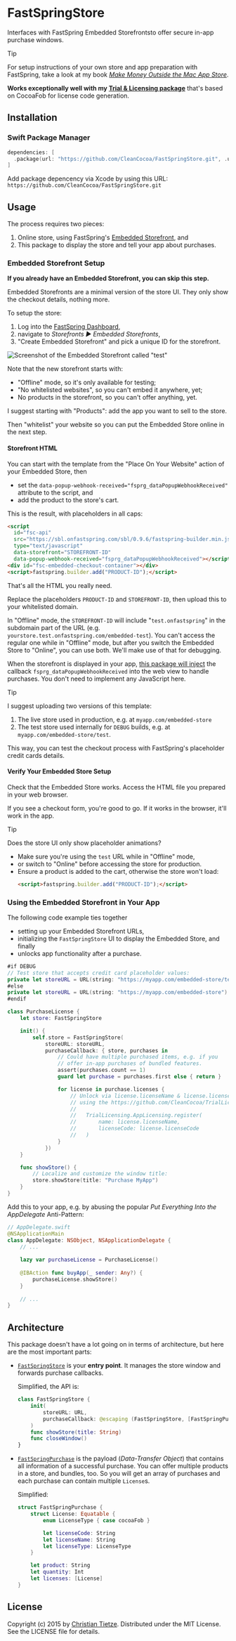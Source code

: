 # FastSpringStore

Interfaces with FastSpring Embedded Storefrontsto offer secure in-app purchase windows.

> [!TIP]
> For setup instructions of your own store and app preparation with FastSpring, take a look at my book [_Make Money Outside the Mac App Store_](https://christiantietze.de/books/make-money-outside-mac-app-store-fastspring/).

**Works exceptionally well with my [Trial & Licensing package](https://github.com/CleanCocoa/TrialLicensing)** that's based on CocoaFob for license code generation.

[Embedded Storefront]: https://developer.fastspring.com/docs/building-and-adding-an-embedded-storefront-to-your-website

## Installation

### Swift Package Manager

```swift
dependencies: [
  .package(url: "https://github.com/CleanCocoa/FastSpringStore.git", .upToNextMajor(from: Version(1, 0, 0))),
]
```

Add package depencency via Xcode by using this URL: `https://github.com/CleanCocoa/FastSpringStore.git`

## Usage

The process requires two pieces:

1. Online store, using FastSpring's [Embedded Storefront][], and
2. This package to display the store and tell your app about purchases.

### Embedded Storefront Setup

**If you already have an Embedded Storefront, you can skip this step.**

Embedded Storefronts are a minimal version of the store UI. They only show the checkout details, nothing more.

To setup the store:

1. Log into the [FastSpring Dashboard](https://app.fastspring.com/), 
2. navigate to _Storefronts ▶ Embedded Storefronts_,
3. "Create Embedded Storefront" and pick a unique ID for the storefront.

![Screenshot of the Embedded Storefront called "test"](./assets/screenshot-embedded-store_0_new.png)

Note that the new storefront starts with:

- "Offline" mode, so it's only available for testing;
- "No whitelisted websites", so you can't embed it anywhere, yet;
- No products in the storefront, so you can't offer anything, yet.

I suggest starting with "Products": add the app you want to sell to the store. 

Then "whitelist" your website so you can put the Embedded Store online in the next step. 

#### Storefront HTML

You can start with the template from the "Place On Your Website" action of your Embedded Store, then

- set the `data-popup-webhook-received="fsprg_dataPopupWebhookReceived"` attribute to the script, and
- add the product to the store's cart.

This is the result, with placeholders in all caps:

```html
<script
  id="fsc-api"
  src="https://sbl.onfastspring.com/sbl/0.9.6/fastspring-builder.min.js"
  type="text/javascript"
  data-storefront="STOREFRONT-ID"
  data-popup-webhook-received="fsprg_dataPopupWebhookReceived"></script>
<div id="fsc-embedded-checkout-container"></div>
<script>fastspring.builder.add("PRODUCT-ID");</script>
```

That's all the HTML you really need. 

Replace the placeholders `PRODUCT-ID` and `STOREFRONT-ID`, then upload this to your whitelisted domain.

In "Offline" mode, the `STOREFRONT-ID` will include "`test.onfastspring`" in the subdomain part of the URL (e.g. `yourstore.test.onfastspring.com/embedded-test`). You can't access the regular one while in "Offline" mode, but after you switch the Embedded Store to "Online", you can use both. We'll make use of that for debugging.

When the storefront is displayed in your app, [this package will inject][inject] the callback `fsprg_dataPopupWebhookReceived` into the web view to handle purchases. You don't need to implement any JavaScript here.

> [!TIP]
> I suggest uploading two versions of this template: 
> 
> 1. The live store used in production, e.g. at `myapp.com/embedded-store`
> 2. The test store used internally for `DEBUG` builds, e.g. at `myapp.com/embedded-store/test`.
> 
> This way, you can test the checkout process with FastSpring's placeholder credit cards details.

[inject]: https://github.com/CleanCocoa/FastSpringStore/blob/5a70b488a72c623bb85b703c8c3533f67125c57d/Sources/FastSpringStore/FastSpringStoreJavaScriptBridge.swift#L55

#### Verify Your Embedded Store Setup

Check that the Embedded Store works. Access the HTML file you prepared in your web browser.

If you see a checkout form, you're good to go. If it works in the browser, it'll work in the app.

> [!TIP]
> Does the store UI only show placeholder animations? 
> 
> - Make sure you're using the `test` URL while in "Offline" mode, 
> - or switch to "Online" before accessing the store for production.
> - Ensure a product is added to the cart, otherwise the store won't load:
>     ```html
>     <script>fastspring.builder.add("PRODUCT-ID");</script>
>     ```

### Using the Embedded Storefront in Your App

The following code example ties together 

- setting up your Embedded Storefront URLs,
- initializing the `FastSpringStore` UI to display the Embedded Store, and finally 
- unlocks app functionality after a purchase.

```swift
#if DEBUG
// Test store that accepts credit card placeholder values:
private let storeURL = URL(string: "https://myapp.com/embedded-store/test")!
#else
private let storeURL = URL(string: "https://myapp.com/embedded-store")!
#endif

class PurchaseLicense {
    let store: FastSpringStore

    init() {
        self.store = FastSpringStore(
            storeURL: storeURL,
            purchaseCallback: { store, purchases in
                // Could have multiple purchased items, e.g. if you
                // offer in-app purchases of bundled features.
                assert(purchases.count == 1)
                guard let purchase = purchases.first else { return }

                for license in purchase.licenses {
                    // Unlock via license.licenseName & license.licenseCode, e.g.
                    // using the https://github.com/CleanCocoa/TrialLicensing package:
                    // 
                    //   TrialLicensing.AppLicensing.register(
                    //       name: license.licenseName, 
                    //       licenseCode: license.licenseCode
                    //   )
                }
            })
    }

    func showStore() {
        // Localize and customize the window title:
        store.showStore(title: "Purchase MyApp")
    }
}
```

Add this to your app, e.g. by abusing the popular _Put Everything Into the AppDelegate_ Anti-Pattern:

```swift
// AppDelegate.swift
@NSApplicationMain
class AppDelegate: NSObject, NSApplicationDelegate {
    // ...
    
    lazy var purchaseLicense = PurchaseLicense()
    
    @IBAction func buyApp(_ sender: Any?) {
        purchaseLicense.showStore()
    }
    
    // ...
}
```

## Architecture

This package doesn't have a lot going on in terms of architecture, but here are the most important parts:

- [`FastSpringStore`](https://github.com/CleanCocoa/FastSpringStore/blob/main/Sources/FastSpringStore/FastSpringStore.swift) is your **entry point**. It manages the store window and forwards purchase callbacks. 

    Simplified, the API is:
    ```swift
    class FastSpringStore {
        init(
            storeURL: URL,
            purchaseCallback: @escaping (FastSpringStore, [FastSpringPurchase]) -> Void
        )
        func showStore(title: String)
        func closeWindow()
    }
    ```
    
- [`FastSpringPurchase`](https://github.com/CleanCocoa/FastSpringStore/blob/main/Sources/FastSpringStore/FastSpringPurchase.swift) is the payload (_Data-Transfer Object_) that contains all information of a successful purchase. You can offer multiple products in a store, and bundles, too. So you will get an array of purchases and each purchase can contain multiple `License`s. 

    Simplified:
    ```swift
    struct FastSpringPurchase {
        struct License: Equatable {
            enum LicenseType { case cocoaFob }

            let licenseCode: String
            let licenseName: String
            let licenseType: LicenseType
        }

        let product: String
        let quantity: Int
        let licenses: [License]
    }
    ```

## License

Copyright (c) 2015 by [Christian Tietze](https://christiantietze.de/). Distributed under the MIT License. See the LICENSE file for details.
